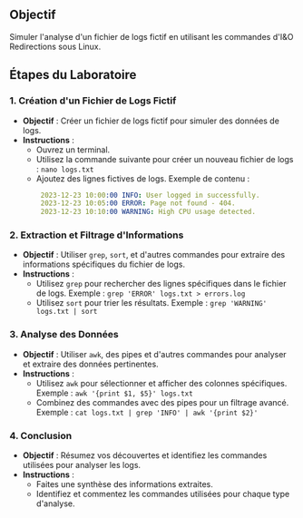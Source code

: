 ## Objectif

Simuler l'analyse d'un fichier de logs fictif en utilisant les commandes d'I&O Redirections sous Linux.

## Étapes du Laboratoire

### 1. Création d'un Fichier de Logs Fictif

- **Objectif** : Créer un fichier de logs fictif pour simuler des données de logs.
- **Instructions** :
    - Ouvrez un terminal.
    - Utilisez la commande suivante pour créer un nouveau fichier de logs :
        `nano logs.txt`
    - Ajoutez des lignes fictives de logs. Exemple de contenu :
		```yaml
		 2023-12-23 10:00:00 INFO: User logged in successfully. 
	     2023-12-23 10:05:00 ERROR: Page not found - 404. 
	     2023-12-23 10:10:00 WARNING: High CPU usage detected.
	     ```
        

### 2. Extraction et Filtrage d'Informations

- **Objectif** : Utiliser `grep`, `sort`, et d'autres commandes pour extraire des informations spécifiques du fichier de logs.
- **Instructions** :
    - Utilisez `grep` pour rechercher des lignes spécifiques dans le fichier de logs. Exemple :
        `grep 'ERROR' logs.txt > errors.log`
    - Utilisez `sort` pour trier les résultats. Exemple :
        `grep 'WARNING' logs.txt | sort`
### 3. Analyse des Données

- **Objectif** : Utiliser `awk`, des pipes et d'autres commandes pour analyser et extraire des données pertinentes.
- **Instructions** :
    - Utilisez `awk` pour sélectionner et afficher des colonnes spécifiques. Exemple :
        `awk '{print $1, $5}' logs.txt`
    - Combinez des commandes avec des pipes pour un filtrage avancé. Exemple :
        `cat logs.txt | grep 'INFO' | awk '{print $2}'`

### 4. Conclusion

- **Objectif** : Résumez vos découvertes et identifiez les commandes utilisées pour analyser les logs.
- **Instructions** :
    - Faites une synthèse des informations extraites.
    - Identifiez et commentez les commandes utilisées pour chaque type d'analyse.